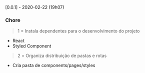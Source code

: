 [0.0.1] - 2020-02-22 (19h07)

### Chore
> 1 = Instala dependentes para o desenvolvimento do projeto
- React
- Styled Component

> 2 = Organiza distribuição de pastas e rotas 
- Cria pasta de components/pages/styles

